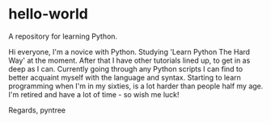 # hello-world
A repository for learning Python.

Hi everyone,
I'm a novice with Python. Studying 'Learn Python The Hard Way' at the moment.
After that I have other tutorials lined up, to get in as deep as I can.
Currently going through any Python scripts I can find to better acquaint myself
with the language and syntax. 
Starting to learn programming when I'm in my sixties, is a lot harder than 
people half my age. I'm retired and have a lot of time - so wish me luck!

Regards,
pyntree
